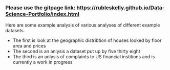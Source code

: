 ### Please use the gitpage link: https://rubleskelly.github.io/Data-Science-Portfolio/index.html



Here are some example analysis of various analyses of different example datasets.

- The first is look at the geographic distribtion of houses looked by floor area and prices
- The second is an anlysis a dataset put up by five thirty eight
- The third is an anlysis of complaints to US financial institions and is currently a work in progress
